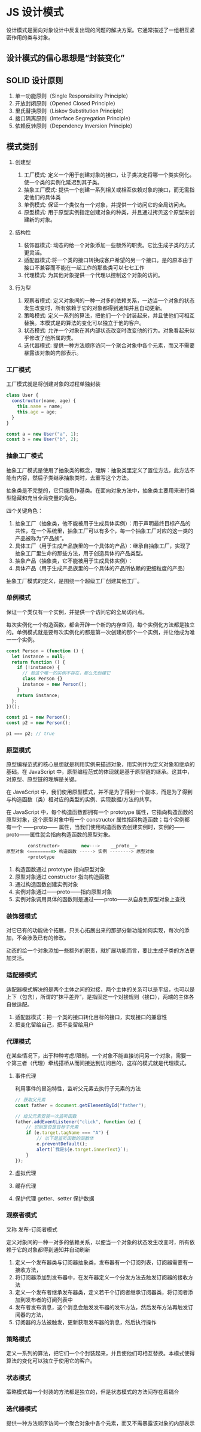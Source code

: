 # JS 设计模式

设计模式是面向对象设计中反复出现的问题的解决方案。它通常描述了一组相互紧密作用的类与对象。

## 设计模式的信心思想是“封装变化”

## SOLID 设计原则

1. 单一功能原则（Single Responsibility Principle）
2. 开放封闭原则（Opened Closed Principle）
3. 里氏替换原则（Liskov Substitution Principle）
4. 接口隔离原则（Interface Segregation Principle）
5. 依赖反转原则（Dependency Inversion Principle）

## 模式类别

1. 创建型

   1. 工厂模式: 定义一个用于创建对象的接口，让子类决定将哪一个类实例化。使一个类的实例化延迟到其子类。
   2. 抽象工厂模式: 提供一个创建一系列相关或相互依赖对象的接口，而无需指定他们的具体类
   3. 单例模式: 保证一个类仅有一个对象，并提供一个访问它的全局访问点。
   4. 原型模式: 用于原型实例指定创建对象的种类，并且通过拷贝这个原型来创建新的对象。

2. 结构性

   1. 装饰器模式: 动态的给一个对象添加一些额外的职责。它比生成子类的方式更灵活。
   2. 适配器模式:将一个类的接口转换成客户希望的另一个接口。是的原本由于接口不兼容而不能在一起工作的那些类可以七七工作
   3. 代理模式: 为其他对象提供一个代理以控制这个对象的访问。

3. 行为型
   1. 观察者模式: 定义对象间的一种一对多的依赖关系，一边当一个对象的状态发生改变时，所有依赖于它的对象都得到通知并且自动更新。
   2. 策略模式: 定义一系列的算法，把他们一个个封装起来，并且使他们可相互替换。本模式是的算法的变化可以独立于他的客户。
   3. 状态模式: 允许一个对象在其内部状态改变时改变他的行为。对象看起来似乎修改了他所属的类。
   4. 迭代器模式: 提供一种方法顺序访问一个聚合对象中各个元素，而又不需要暴露该对象的内部表示。

### 工厂模式

工厂模式就是将创建对象的过程单独封装

```js
class User {
  constructor(name, age) {
    this.name = name;
    this.age = age;
  }
}

const a = new User("a", 1);
const b = new User("b", 2);
```

### 抽象工厂模式

抽象工厂模式是使用了抽象类的概念，理解：抽象类里定义了置位方法，此方法不能有内容，然后子类继承抽象类时，去重写这个方法。

抽象类是不完整的，它只能用作基类。在面向对象方法中，抽象类主要用来进行类型隐藏和充当全局变量的角色。

四个关键角色：

1. 抽象工厂（抽象类，他不能被用于生成具体实例）：用于声明最终目标产品的共性，在一个系统里，抽象工厂可以有多个，每一个抽象工厂对应的这一类的产品被称为“产品族”。
2. 具体工厂（用于生成产品族里的一个具体的产品）：继承自抽象工厂，实现了抽象工厂里生命的那些方法，用于创造具体的产品类型。
3. 抽象产品（抽象类，它不能被用于生成具体实例）：
4. 具体产品（用于生成产品族里的一个具体的产品所依赖的更细粒度的产品）

抽象工厂模式的定义，是围绕一个超级工厂创建其他工厂。

### 单例模式

保证一个类仅有一个实例，并提供一个访问它的全局访问点。

每次实例化一个构造函数，都会开辟一个新的内存空间，每个实例化方法都是独立的。单例模式就是要每次实例化的都是第一次创建的那个一个实例，并让他成为唯一一个实例。

```js
const Person = (function () {
  let instance = null;
  return function () {
    if (!instance) {
      // 若这个唯一的实例不存在，那么先创建它
      class Person {}
      instance = new Person();
    }
    return instance;
  };
})();

const p1 = new Person();
const p2 = new Person();

p1 === p2; // true
```

### 原型模式

原型编程范式的核心思想就是利用实例来描述对象，用实例作为定义对象和继承的基础。在 JavaScript 中，原型编程范式的体现就是基于原型链的继承。这其中，对原型、原型链的理解是关键。

在 JavaScript 中，我们使用原型模式，并不是为了得到一个副本，而是为了得到与构造函数（类）相对应的类型的实例、实现数据/方法的共享。

在 JavaScript 中，每个构造函数都拥有一个 prototype 属性，它指向构造函数的原型对象，这个原型对象中有一个 constructor 属性指回构造函数；每个实例都有一个 ——proto—— 属性，当我们使用构造函数去创建实例时，实例的——proto——属性就会指向构造函数的原型对象。

```js
        constructor>        new--->    __proto__>
原型对象 <=========> 构造函数 -----> 实例 --------> 原型对象
        <prototype
```

1. 构造函数通过 prototype 指向原型对象
2. 原型对象通过 constructor 指向构造函数
3. 通过构造函数创建实例对象
4. 实例对象通过——proto——指向原型对象
5. 实例对象调用具体的函数则是通过——proto——从自身到原型对象上查找

### 装饰器模式

对它已有的功能做个拓展，只关心拓展出来的那部分新功能如何实现，每次的添加，不会涉及已有的修改。

动态的给一个对象添加一些额外的职责，就扩展功能而言，要比生成子类的方法更加灵活。

### 适配器模式

适配器模式解决的是两个主体之间的对接，两个主体的关系可以是平级，也可以是上下（包含），所谓的“抹平差异”，是指固定一个对接规则（接口），两端的主体各自做适配。

1. 适配器模式：把一个类的接口转化目标的接口，实现接口的兼容性
2. 把变化留给自己，把不变留给用户

### 代理模式

在某些情况下，出于种种考虑/限制，一个对象不能直接访问另一个对象，需要一个第三者（代理）牵线搭桥从而间接达到访问目的，这样的模式就是代理模式。

1. 事件代理

    利用事件的冒泡特性，监听父元素去执行子元素的方法

    ```js
    // 获取父元素
    const father = document.getElementById("father");

    // 给父元素安装一次监听函数
    father.addEventListener("click", function (e) {
    	// 识别是否是目标子元素
    	if (e.target.tagName === "A") {
    		// 以下是监听函数的函数体
    		e.preventDefault();
    		alert(`我是${e.target.innerText}`);
    	}
    });
    ```

2. 虚拟代理
3. 缓存代理
4. 保护代理 getter、setter 保护数据

### 观察者模式

又称 发布-订阅者模式

定义对象间的一种一对多的依赖关系，以便当一个对象的状态发生改变时，所有依赖于它的对象都得到通知并自动刷新

1. 定义一个发布器类与订阅器抽象类，发布器有一个订阅列表，订阅器需要有一接收方法，
2. 将订阅器添加到发布器中，在发布器定义一个分发方法去触发订阅器的接收方法
3. 定义一个发布者继承发布器类，定义若干个订阅者继承订阅器类，将订阅者添加到发布者的订阅列表中
4. 发布者发布消息，这个消息会触发发布器的发布方法，然后发布方法再触发订阅器的方法，
5. 订阅器的方法被触发，更新获取发布器的消息，然后执行操作

### 策略模式

定义一系列的算法，把它们一个个封装起来，并且使他们可相互替换。本模式使得算法的变化可以独立于使用它的客户。

### 状态模式

策略模式每一个封装的方法都是独立的，但是状态模式的方法间存在着耦合

### 迭代器模式

提供一种方法顺序访问一个聚合对象中各个元素，而又不需暴露该对象的内部表示
